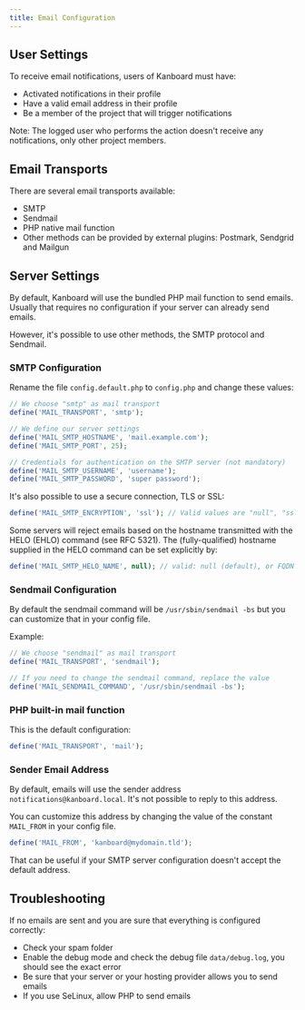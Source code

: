 ```yaml
---
title: Email Configuration
---
```


User Settings
-------------

To receive email notifications, users of Kanboard must have:

- Activated notifications in their profile
- Have a valid email address in their profile
- Be a member of the project that will trigger notifications

Note: The logged user who performs the action doesn't receive any
notifications, only other project members.

Email Transports
----------------

There are several email transports available:

- SMTP
- Sendmail
- PHP native mail function
- Other methods can be provided by external plugins: Postmark,
    Sendgrid and Mailgun

Server Settings
---------------

By default, Kanboard will use the bundled PHP mail function to send
emails. Usually that requires no configuration if your server can
already send emails.

However, it's possible to use other methods, the SMTP protocol and
Sendmail.

### SMTP Configuration

Rename the file `config.default.php` to `config.php` and change these
values:

```php
// We choose "smtp" as mail transport
define('MAIL_TRANSPORT', 'smtp');

// We define our server settings
define('MAIL_SMTP_HOSTNAME', 'mail.example.com');
define('MAIL_SMTP_PORT', 25);

// Credentials for authentication on the SMTP server (not mandatory)
define('MAIL_SMTP_USERNAME', 'username');
define('MAIL_SMTP_PASSWORD', 'super password');
```

It's also possible to use a secure connection, TLS or SSL:

```php
define('MAIL_SMTP_ENCRYPTION', 'ssl'); // Valid values are "null", "ssl" or "tls"
```

Some servers will reject emails based on the hostname transmitted with
the HELO (EHLO) command (see RFC 5321). The (fully-qualified) hostname
supplied in the HELO command can be set explicitly by:

```php
define('MAIL_SMTP_HELO_NAME', null); // valid: null (default), or FQDN
```

### Sendmail Configuration

By default the sendmail command will be `/usr/sbin/sendmail -bs` but you
can customize that in your config file.

Example:

```php
// We choose "sendmail" as mail transport
define('MAIL_TRANSPORT', 'sendmail');

// If you need to change the sendmail command, replace the value
define('MAIL_SENDMAIL_COMMAND', '/usr/sbin/sendmail -bs');
```

### PHP built-in mail function

This is the default configuration:

```php
define('MAIL_TRANSPORT', 'mail');
```

### Sender Email Address

By default, emails will use the sender address
`notifications@kanboard.local`. It's not possible to reply to this
address.

You can customize this address by changing the value of the constant
`MAIL_FROM` in your config file.

```php
define('MAIL_FROM', 'kanboard@mydomain.tld');
```

That can be useful if your SMTP server configuration doesn't accept the
default address.

Troubleshooting
---------------

If no emails are sent and you are sure that everything is configured
correctly:

- Check your spam folder
- Enable the debug mode and check the debug file `data/debug.log`, you
    should see the exact error
- Be sure that your server or your hosting provider allows you to send
    emails
- If you use SeLinux, allow PHP to send emails
